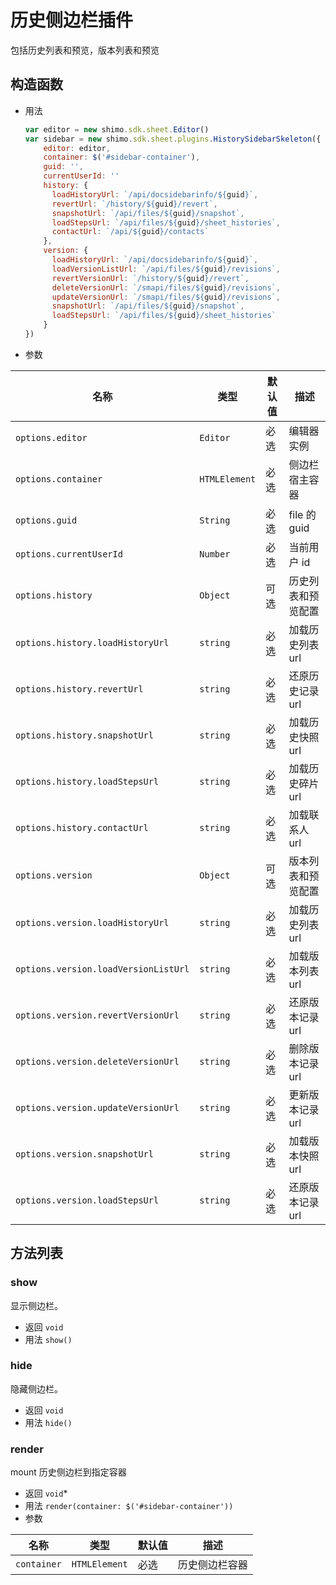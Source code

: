 # 历史侧边栏插件

包括历史列表和预览，版本列表和预览

## 构造函数

* 用法

  ```js
  var editor = new shimo.sdk.sheet.Editor()
  var sidebar = new shimo.sdk.sheet.plugins.HistorySidebarSkeleton({
      editor: editor,
      container: $('#sidebar-container'),
      guid: '',
      currentUserId: ''
      history: {
        loadHistoryUrl: `/api/docsidebarinfo/${guid}`,
        revertUrl: `/history/${guid}/revert`,
        snapshotUrl: `/api/files/${guid}/snapshot`,
        loadStepsUrl: `/api/files/${guid}/sheet_histories`,
        contactUrl: `/api/${guid}/contacts`
      },
      version: {
        loadHistoryUrl: `/api/docsidebarinfo/${guid}`,
        loadVersionListUrl: `/api/files/${guid}/revisions`,
        revertVersionUrl: `/history/${guid}/revert`,
        deleteVersionUrl: `/smapi/files/${guid}/revisions`,
        updateVersionUrl: `/smapi/files/${guid}/revisions`,
        snapshotUrl: `/api/files/${guid}/snapshot`,
        loadStepsUrl: `/api/files/${guid}/sheet_histories`
      }
  })
  ```

* 参数

| 名称               | 类型      | 默认值  | 描述             |
| ------------------ | --------- | ------- | ---------------- |
| `options.editor` | `Editor` | 必选 | 编辑器实例 |
| `options.container` | `HTMLElement` | 必选 | 侧边栏宿主容器 |
| `options.guid` | `String` | 必选 | file 的 guid |
| `options.currentUserId` | `Number` | 必选 | 当前用户 id |
| `options.history` | `Object` | 可选 | 历史列表和预览配置 |
| `options.history.loadHistoryUrl` | `string` | 必选 | 加载历史列表 url |
| `options.history.revertUrl` | `string` | 必选 | 还原历史记录 url |
| `options.history.snapshotUrl` | `string` | 必选 | 加载历史快照 url |
| `options.history.loadStepsUrl` | `string` | 必选 | 加载历史碎片 url |
| `options.history.contactUrl` | `string` | 必选 | 加载联系人 url |
| `options.version` | `Object` | 可选 | 版本列表和预览配置 |
| `options.version.loadHistoryUrl` | `string` | 必选 | 加载历史列表 url |
| `options.version.loadVersionListUrl` | `string` | 必选 | 加载版本列表 url |
| `options.version.revertVersionUrl` | `string` | 必选 | 还原版本记录 url |
| `options.version.deleteVersionUrl` | `string` | 必选 | 删除版本记录 url |
| `options.version.updateVersionUrl` | `string` | 必选 | 更新版本记录 url |
| `options.version.snapshotUrl` | `string` | 必选 | 加载版本快照 url |
| `options.version.loadStepsUrl` | `string` | 必选 | 还原版本记录 url |



## 方法列表

### show

显示侧边栏。

* 返回 `void`
* 用法 `show()`

### hide

隐藏侧边栏。

* 返回 `void`
* 用法 `hide()`

### render

mount 历史侧边栏到指定容器

* 返回 `void`*
* 用法 `render(container: $('#sidebar-container'))`
* 参数

| 名称               | 类型      | 默认值  | 描述             |
| ------------------ | --------- | ------- | ---------------- |
| `container` | `HTMLElement` | 必选 | 历史侧边栏容器 |